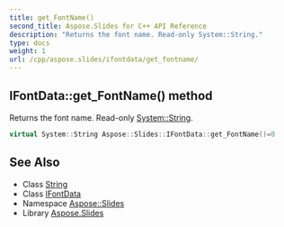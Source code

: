 ```yaml
---
title: get_FontName()
second_title: Aspose.Slides for C++ API Reference
description: "Returns the font name. Read-only System::String."
type: docs
weight: 1
url: /cpp/aspose.slides/ifontdata/get_fontname/
---
```

## IFontData::get_FontName() method


Returns the font name. Read-only [System::String](../../../system/string/).

```cpp
virtual System::String Aspose::Slides::IFontData::get_FontName()=0
```

## See Also

* Class [String](../../system/string/)
* Class [IFontData](./)
* Namespace [Aspose::Slides](../)
* Library [Aspose.Slides](../../)